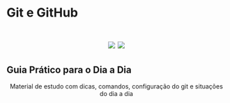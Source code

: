 # Git e GitHub
<h1 align="center">
  <img src="https://img.shields.io/badge/GIT-E44C30?style=for-the-badge&logo=git&logoColor=white" />
  <img src="https://img.shields.io/badge/GitHub-100000?style=for-the-badge&logo=github&logoColor=white" />
</h1>

## Guia Prático para o Dia a Dia

<p align="center">Material de estudo com dicas, comandos, configuração do git e situações do dia a dia</p>
